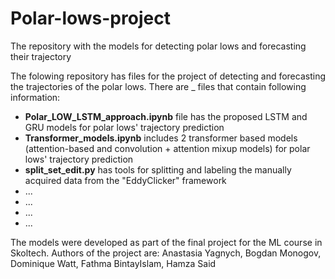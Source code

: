 # Polar-lows-project
The repository with the models for detecting polar lows and forecasting their trajectory

The folowing repository has files for the project of detecting and forecasting the trajectories of the polar lows. There are _ files that contain following information:
- **Polar_LOW_LSTM_approach.ipynb** file has the proposed LSTM and GRU models for polar lows' trajectory prediction
- **Transformer_models.ipynb** includes 2 transformer based models (attention-based and convolution + attention mixup models) for polar lows' trajectory prediction
- **split_set_edit.py** has tools for splitting and labeling the manually acquired data from the "EddyClicker" framework
- ...
- ...
- ...
- ...

The models were developed as part of the final project for the ML course in Skoltech. 
Authors of the project are: Anastasia Yagnych, Bogdan Monogov, Dominique Watt, Fathma BintayIslam, Hamza Said
